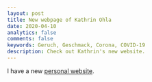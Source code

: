 ```yaml
---
layout: post
title: New webpage of Kathrin Ohla
date: 2020-04-10
analytics: false
comments: false
keywords: Geruch, Geschmack, Corona, COVID-19
description: Check out Kathrin's new website.
---
```


I have a new [personal website](www.kathrinohla.de).
